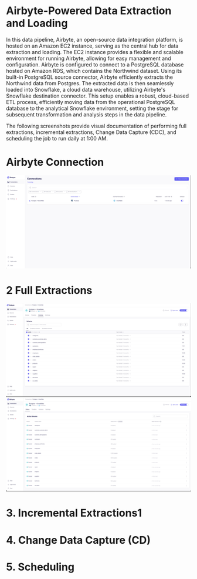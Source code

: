 # Airbyte-Powered Data Extraction and Loading
In this data pipeline, Airbyte, an open-source data integration platform, is hosted on an Amazon EC2 instance, serving as the central hub for data extraction and loading. The EC2 instance provides a flexible and scalable environment for running Airbyte, allowing for easy management and configuration. Airbyte is configured to connect to a PostgreSQL database hosted on Amazon RDS, which contains the Northwind dataset. Using its built-in PostgreSQL source connector, Airbyte efficiently extracts the Northwind data from Postgres. The extracted data is then seamlessly loaded into Snowflake, a cloud data warehouse, utilizing Airbyte's Snowflake destination connector. This setup enables a robust, cloud-based ETL process, efficiently moving data from the operational PostgreSQL database to the analytical Snowflake environment, setting the stage for subsequent transformation and analysis steps in the data pipeline.

The following screenshots provide visual documentation of performing full extractions, incremental extractions, Change Data Capture (CDC), and scheduling the job to run daily at 1:00 AM.

# Airbyte Connection
![Airbyte Connection](/screen_capture/Airbyte_connection.jpg)

# 2 Full Extractions
![Full sync](/screen_capture/Airbyte_full_sync.jpg)
![Full sync load](/screen_capture/Airbyte_full_sync_load.jpg)
# 3. Incremental Extractions1
# 4. Change Data Capture (CD)
# 5. Scheduling